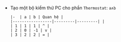 - Tạo một bộ kiểm thử PC cho phần `Thermostat`:  `a∧b`
 
      |-  | a | b | Quan hệ |
      |-----------------|---------|---------| |
      | 1 | 1 | 1 | ^ |
      | 2 | 0 | -1 | v |
      | 3 | 2 | 2 | = |
